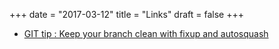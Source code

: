 +++
date = "2017-03-12"
title = "Links"
draft = false
+++

- [GIT tip : Keep your branch clean with fixup and autosquash](http://fle.github.io/git-tip-keep-your-branch-clean-with-fixup-and-autosquash.html)